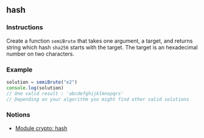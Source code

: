 ## hash 

### Instructions

Create a function `semiBrute` that takes one argument, a target, and returns string which hash `sha256` starts with the target. The target is an hexadecimal number on two characters.

### Example

```js
solution = semiBrute("e2")
console.log(solution)
// One valid result : 'abcdefghijklmnopqrs'
// Depending on your algorithm you might find other valid solutions

```

### Notions

- [Module crypto: hash](https://nodejs.org/docs/latest-v14.x/api/crypto.html#crypto_class_hash)

